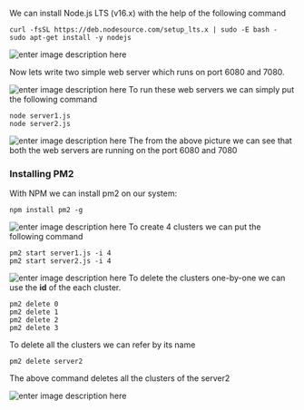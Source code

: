 We can install Node.js LTS (v16.x) with the help of the following command

```
curl -fsSL https://deb.nodesource.com/setup_lts.x | sudo -E bash -
sudo apt-get install -y nodejs
```

![enter image description here](https://i.imgur.com/81eHlCt.png)

Now lets write two simple web server which runs on port 6080 and 7080.

![enter image description here](https://i.imgur.com/ERox3Yb.png)
To run these web servers we can simply put the following command

```
node server1.js
node server2.js
```

![enter image description here](https://i.imgur.com/iSeLvHZ.png)
The from the above picture we can see that both the web servers are running on the port 6080 and 7080

### Installing PM2

With NPM we can install pm2 on our system:

```
npm install pm2 -g
```

![enter image description here](https://i.imgur.com/8N3Qlpw.png)
To create 4 clusters we can put the following command

```
pm2 start server1.js -i 4
pm2 start server2.js -i 4
```

![enter image description here](https://i.imgur.com/LLmWhm2.png)
To delete the clusters one-by-one we can use the **id** of the each cluster.

```
pm2 delete 0
pm2 delete 1
pm2 delete 2
pm2 delete 3
```

To delete all the clusters we can refer by its name

```
pm2 delete server2
```

The above command deletes all the clusters of the server2

![enter image description here](https://i.imgur.com/GrYzzKq.png)
